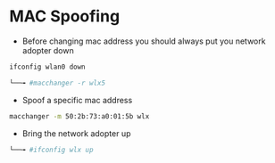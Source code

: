 # MAC Spoofing 

- Before changing mac address you should always put you network adopter down

```bash
ifconfig wlan0 down
```
```bash
└──╼ #macchanger -r wlx5
```
 - Spoof a specific mac address
 ```bash
macchanger -m 50:2b:73:a0:01:5b wlx
```
- Bring the network adopter up 
```bash
└──╼ #ifconfig wlx up
```
